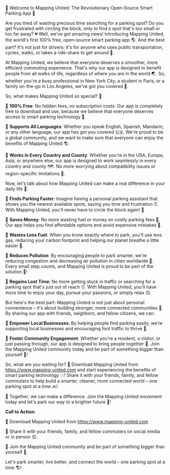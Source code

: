 🚀 Welcome to Mapping United: The Revolutionary Open-Source Smart Parking App 🚀

Are you tired of wasting precious time searching for a parking spot? Do you get frustrated with circling the block, only to find a spot that's too small or too far away? 💔 Well, we've got amazing news! Introducing Mapping United, the world's first 100% free, open-source smart parking app 🌎. And the best part? It's not just for drivers; it's for anyone who uses public transportation, cycles, walks, or takes a ride-share to get around 💪.

At Mapping United, we believe that everyone deserves a smoother, more efficient commuting experience. That's why our app is designed to benefit people from all walks of life, regardless of where you are in the world 🌏. So, whether you're a busy professional in New York City, a student in Paris, or a family on-the-go in Los Angeles, we've got you covered 🎉.

So, what makes Mapping United so special? 🤔

🔹 **100% Free**: No hidden fees, no subscription costs. Our app is completely free to download and use, because we believe that everyone deserves access to smart parking technology 💸.

🔹 **Supports All Languages**: Whether you speak English, Spanish, Mandarin, or any other language, our app has got you covered 🇬🇧. We're proud to be a global community, and we want to make sure that everyone can enjoy the benefits of Mapping United 🌎.

🔹 **Works in Every Country and County**: Whether you're in the USA, Europe, Asia, or anywhere else, our app is designed to work seamlessly in every country and county 🗺️. No more worrying about compatibility issues or region-specific limitations 🤯.

Now, let's talk about how Mapping United can make a real difference in your daily life 🚀:

🔹 **Finds Parking Faster**: Imagine having a personal parking assistant that shows you the nearest available spots, saving you time and frustration ⏰. With Mapping United, you'll never have to circle the block again! 🚌

🔹 **Saves Money**: No more wasting fuel or money on costly parking fees 💸. Our app helps you find affordable options and avoid expensive mistakes 💸.

🔹 **Wastes Less Fuel**: When you know exactly where to park, you'll use less gas, reducing your carbon footprint and helping our planet breathe a little easier 🌿.

🔹 **Reduces Pollution**: By encouraging people to park smarter, we're reducing congestion and decreasing air pollution in cities worldwide 🌆. Every small step counts, and Mapping United is proud to be part of the solution 💪!

🔹 **Regains Lost Time**: No more getting stuck in traffic or searching for a parking spot that's just out of reach ⏰. With Mapping United, you'll have more time to enjoy your day, pursue your passions, or simply relax 😌.

But here's the best part: Mapping United is not just about personal convenience – it's about building stronger, more connected communities 🌈. By sharing our app with friends, neighbors, and fellow citizens, we can:

🔹 **Empower Local Businesses**: By helping people find parking easily, we're supporting local businesses and encouraging foot traffic to thrive 💸.

🔹 **Foster Community Engagement**: Whether you're a resident, a visitor, or just passing through, our app is designed to bring people together 🌈. Join the Mapping United community today and be part of something bigger than yourself 🤝!

So, what are you waiting for? 🎉 Download Mapping United from https://www.mapping-united.com and start experiencing the benefits of smart parking technology 💥! Share it with your friends, family, and fellow commuters to help build a smarter, cleaner, more connected world – one parking spot at a time 🔜!

🌟 Together, we can make a difference. Join the Mapping United movement today and let's park our way to a brighter future 🌟!

**Call to Action:**

📲 Download Mapping United from https://www.mapping-united.com

💬 Share it with your friends, family, and fellow commuters on social media or in person 😊.

🤝 Join the Mapping United community and be part of something bigger than yourself 💪.

Let's park smarter, live better, and connect the world – one parking spot at a time 🌎!